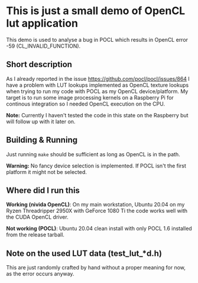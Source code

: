 # This is just a small demo of OpenCL lut application

This demo is used to analyse a bug in POCL which results in OpenCL error -59 (CL_INVALID_FUNCTION).

## Short description

As I already reported in the issue https://github.com/pocl/pocl/issues/864 I have a problem with LUT lookups implemented as OpenCL texture lookups when trying to run my code with POCL as my OpenCL device/platform. My target is to run some image processing kernels on a Raspberry Pi for continous integration so I needed OpenCL execution on the CPU.

**Note:** Currently I haven't tested the code in this state on the Raspberry but will follow up with it later on.


## Building & Running

Just running `make` should be sufficient as long as OpenCL is in the path.

**Warning:** No fancy device selection is implemented. If POCL isn't the first platform it might not be selected.


## Where did I run this

**Working (nivida OpenCL)**: On my main workstation, Ubuntu 20.04 on my Ryzen Threadripper 2950X with GeForce 1080 Ti the code works well with the CUDA OpenCL driver.

**Not working (POCL)**: Ubuntu 20.04 clean install with only POCL 1.6 installed from the release tarball.


## Note on the used LUT data (test_lut_*d.h)

This are just randomly crafted by hand without a proper meaning for now, as the error occurs anyway.